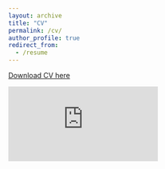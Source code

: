 ```yaml
---
layout: archive
title: "CV"
permalink: /cv/
author_profile: true
redirect_from:
  - /resume
---
```


[Download CV here](https://github.com/chiragjagad/chiragjagad.github.io/blob/master/files/cv.pdf)

<embed src="https://drive.google.com/file/d/1Qvg8VgvRdxp_aXIRLHqu4w2fQljUDNyW/view?usp=sharing" type="application/pdf">
